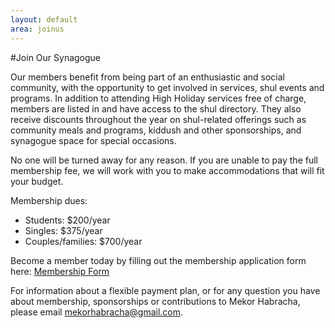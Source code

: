 ```yaml
---
layout: default
area: joinus
---
```


#Join Our Synagogue

Our members benefit from being part of an enthusiastic and social community, with the opportunity to get involved in services, shul events and programs. In addition to attending High Holiday services free of charge, members are listed in and have access to the shul directory. They also receive discounts throughout the year on shul-related offerings such as community meals and programs, kiddush and other sponsorships, and synagogue space for special occasions.

No one will be turned away for any reason. If you are unable to pay the full membership fee, we will work with you to make accommodations that will fit your budget. 

Membership dues: 

- Students: $200/year
- Singles: $375/year
- Couples/families: $700/year

Become a member today by filling out the membership application form here: [Membership Form](http://www.ccshul.com/documents/Membership%20Application%202014-2015.doc)

For information about a flexible payment plan, or for any question you have about membership, sponsorships or contributions to Mekor Habracha, please email [mekorhabracha@gmail.com](mailto:mekorhabracha@gmail.com).